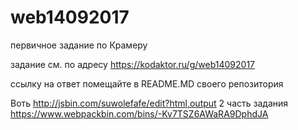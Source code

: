 # web14092017
первичное задание по Крамеру

задание см. по адресу
https://kodaktor.ru/g/web14092017

ссылку на ответ помещайте в README.MD своего репозитория

Воть http://jsbin.com/suwolefafe/edit?html,output 
2 часть задания  https://www.webpackbin.com/bins/-Kv7TSZ6AWaRA9DphdJA
